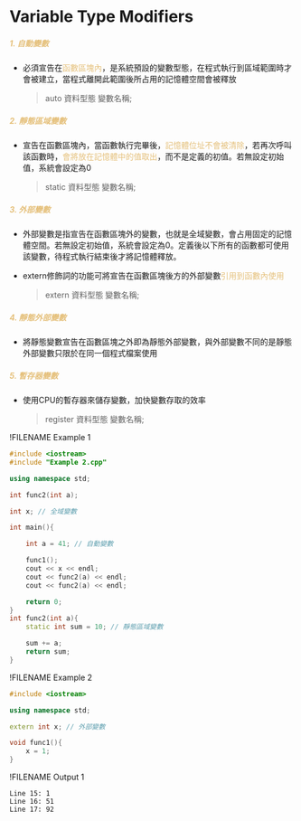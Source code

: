 # Variable Type Modifiers

##### <span style="color:#e5c07b">1. 自動變數</span>
- 必須宣告在<span style="color:#e5c07b">函數區塊內</span>，是系統預設的變數型態，在程式執行到區域範圍時才會被建立，當程式離開此範圍後所占用的記憶體空間會被釋放
  >auto 資料型態 變數名稱;

##### <span style="color:#e5c07b">2. 靜態區域變數</span>
- 宣告在函數區塊內，當函數執行完畢後，<span style="color:#e5c07b">記憶體位址不會被清除</span>，若再次呼叫該函數時，<span style="color:#e5c07b">會將放在記憶體中的值取出</span>，而不是定義的初值。若無設定初始值，系統會設定為0
  >static 資料型態 變數名稱;

##### <span style="color:#e5c07b">3. 外部變數</span>
- 外部變數是指宣告在函數區塊外的變數，也就是全域變數，會占用固定的記憶體空間。若無設定初始值，系統會設定為0。定義後以下所有的函數都可使用該變數，待程式執行結束後才將記憶體釋放。  
 
- extern修飾詞的功能可將宣告在函數區塊後方的外部變數<span style="color:#e5c07b">引用到函數內使用</span>
  >extern 資料型態 變數名稱;

##### <span style="color:#e5c07b">4. 靜態外部變數</span>
- 將靜態變數宣告在函數區塊之外即為靜態外部變數，與外部變數不同的是靜態外部變數只限於在同一個程式檔案使用

##### <span style="color:#e5c07b">5. 暫存器變數</span>
- 使用CPU的暫存器來儲存變數，加快變數存取的效率
  >register 資料型態 變數名稱;

!FILENAME Example 1
```cpp
#include <iostream>
#include "Example 2.cpp"

using namespace std;

int func2(int a);

int x; // 全域變數

int main(){

    int a = 41; // 自動變數

    func1();
    cout << x << endl;
    cout << func2(a) << endl;
    cout << func2(a) << endl;

    return 0;
}
int func2(int a){
    static int sum = 10; // 靜態區域變數

    sum += a;
    return sum;
}
```
!FILENAME Example 2
```cpp
#include <iostream>

using namespace std;

extern int x; // 外部變數

void func1(){
    x = 1;
}
```
!FILENAME Output 1
```
Line 15: 1
Line 16: 51
Line 17: 92
``` 